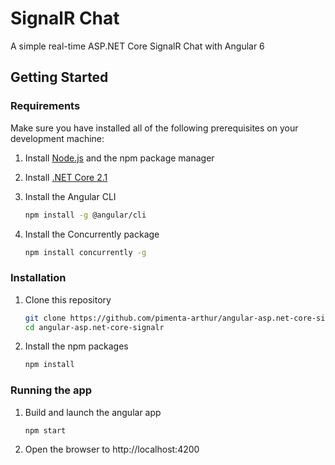 # SignalR Chat

A simple real-time ASP.NET Core SignalR Chat with Angular 6

## Getting Started

### Requirements

Make sure you have installed all of the following prerequisites on your development machine:

1. Install [Node.js](https://nodejs.org/en/) and the npm package manager
2. Install [.NET Core 2.1](https://www.microsoft.com/net/download)
3. Install the Angular CLI

    ```bash
    npm install -g @angular/cli
    ```
    
4. Install the Concurrently package

    ```bash
    npm install concurrently -g
    ```

### Installation
1. Clone this repository

    ```bash
    git clone https://github.com/pimenta-arthur/angular-asp.net-core-signalr.git
    cd angular-asp.net-core-signalr
    ```

1. Install the npm packages

    ```bash
    npm install
    ```

### Running the app

1. Build and launch the angular app

    ``` bash
    npm start
    ```

2. Open the browser to http://localhost:4200
